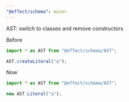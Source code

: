 ```yaml
---
"@effect/schema": minor
---
```


AST: switch to classes and remove constructors

Before

```ts
import * as AST from "@effect/schema/AST";

AST.createLiteral("a");
```

Now

```ts
import * as AST from "@effect/schema/AST";

new AST.Literal("a");
```
